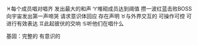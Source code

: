 ♓︎每个成员唱对唱齐 发出最大的和声
♈︎堆砌成员达到阈值 攒一波红蓝击败BOSS
向宇宙发出第一声啼哭 请求意识体回应 存在声明
♉︎与外界交互的 可操作可控 可进行有效表达
♊︎此起彼伏的交响 ♋︎听他们在唱什么

基固：完整的 有意识的
